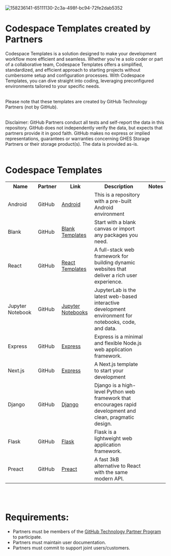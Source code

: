 ![158236141-65111130-2c3a-498f-bc94-72fe2dab5352](https://user-images.githubusercontent.com/54083068/158707540-7e08b789-475d-4a3f-800a-c0197412cf53.png)


# Codespace Templates created by Partners 
Codespace Templates is a solution designed to make your development workflow more efficient and seamless. Whether you're a solo coder or part of a collaborative team, Codespace Templates offers a simplified, standardized, and efficient approach to starting projects without cumbersome setup and configuration processes. With Codespace Templates, you can dive straight into coding, leveraging preconfigured environments tailored to your specific needs. 
<BR>
 <BR>

Please note that these templates are created by GitHub Technology Partners (not by GitHub). 
<BR>
 <BR>

Disclaimer: GitHub Partners conduct all tests and self-report the data in this repository. GitHub does not independently verify the data, but expects that partners provide it in good faith. GitHub makes no express or implied representations, guarantees or warranties concerning GHES Storage Partners or their storage product(s). The data is provided as-is.
<BR><BR>
# Codespace Templates 

<div class="row">
    <table>
      <tr>
        <th>Name</th>
        <th>Partner</th>
        <th>Link</th>
        <th>Description</th>
        <th>Notes</th>
      </tr>
      <tr>
        <td>Android</td>
        <td>GitHub</td>
        <td><a href="https://github.com/github-technology-partners/template-android">Android</a></td>
        <td> This is a repository with a pre-built Android environment</td>
        <td>  </td>
      </tr>
      <tr>
        <td>Blank</td>
        <td>GitHub</td>
        <td><a href="https://github.com/codespaces-blank">Blank Templates</a></td>
        <td> Start with a blank canvas or import any packages you need.</td>
        <td>  </td>
      </tr>
        <tr>
        <td>React</td>
        <td>GitHub</td>
        <td><a href="https://github.com/codespaces-react">React Templates</a></td>
        <td> A full-stack web framework for building dynamic websites that deliver a rich user experience.</td>
        <td>  </td>
      </tr>
       <tr>
        <td>Jupyter Notebook</td>
        <td>GitHub</td>
        <td><a href="https://github.com/github/codespaces-jupyter">Jupyter Notebooks</a></td>
        <td>JupyterLab is the latest web-based interactive development environment for notebooks, code, and data.</td>
        <td>  </td>
      </tr>
       <tr>
        <td>Express</td>
        <td>GitHub</td>
        <td><a href="https://github.com/github/codespaces-express">Express</a></td>
        <td> Express is a minimal and flexible Node.js web application framework.</td>
        <td>  </td>
      </tr>
      <tr>
        <td>Next.js</td>
        <td>GitHub</td>
        <td><a href="https://github.com/github/codespaces-nextjs">Express</a></td>
        <td> A Next.js template to start your development</td>
        <td>  </td>
      </tr>
        <tr>
        <td>Django</td>
        <td>GitHub</td>
        <td><a href="https://github.com/github/codespaces-django">Django</a></td>
        <td> Django is a high-level Python web framework that encourages rapid development and clean, pragmatic design.</td>
        <td>  </td>
      </tr>
       <tr>
        <td>Flask</td>
        <td>GitHub</td>
        <td><a href="https://github.com/github/codespaces-flask">Flask</a></td>
        <td> Flask is a lightweight web application framework.
        </td>
        <td>  </td>
      </tr>
       </tr>
       <tr>
        <td>Preact</td>
        <td>GitHub</td>
        <td><a href="https://github.com/github/codespaces-preact">Preact</a></td>
        <td> A fast 3kB alternative to React with the same modern API.</td>
        <td>  </td>
      </tr>
 </div>
    </table>

 <br><br>
# Requirements:
- Partners must be members of the [GitHub Technology Partner Program](https://partner.github.com/technology-partners) to participate.
- Partners must maintain user documentation.
- Partners must commit to support joint users/customers.
